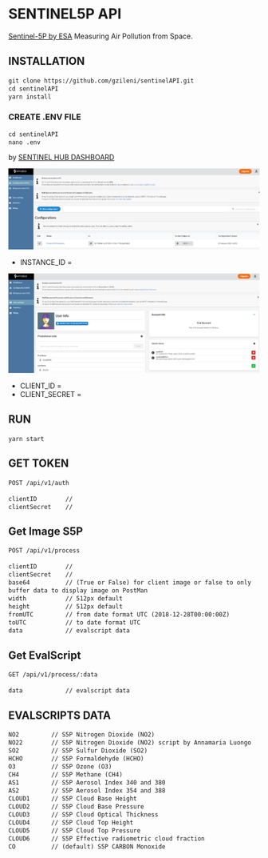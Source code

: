 
# SENTINEL5P API
[Sentinel-5P by ESA](http://www.tropomi.eu/data-products/level-2-products) Measuring Air Pollution from Space.

## INSTALLATION
```
git clone https://github.com/gzileni/sentinelAPI.git
cd sentinelAPI
yarn install
```

### CREATE .ENV FILE
```
cd sentinelAPI
nano .env    
```
by [SENTINEL HUB DASHBOARD](https://services.sentinel-hub.com/)

![dashboard1](./docs/img/dashboard1.png)

- INSTANCE_ID     =   <YOUR INSTANCE ID>

![dashboard2](./docs/img/dashboard2.png)

- CLIENT_ID       =   <YOUR CLIENT ID>
- CLIENT_SECRET   =   <YOUR CLIENT SECRET>

## RUN
```
yarn start
```

## GET TOKEN
```
POST /api/v1/auth

clientID        // 
clientSecret    //
```

## Get Image S5P

```
POST /api/v1/process  

clientID        // 
clientSecret    //
base64          // (True or False) for client image or false to only buffer data to display image on PostMan
width           // 512px default
height          // 512px default
fromUTC         // from date format UTC (2018-12-28T00:00:00Z)
toUTC           // to date format UTC
data            // evalscript data
```

## Get EvalScript
```
GET /api/v1/process/:data

data            // evalscript data
```

## EVALSCRIPTS DATA

```
NO2         // S5P Nitrogen Dioxide (NO2)
NO22        // S5P Nitrogen Dioxide (NO2) script by Annamaria Luongo
SO2         // S5P Sulfur Dioxide (SO2)
HCHO        // S5P Formaldehyde (HCHO)
O3          // S5P Ozone (O3)
CH4         // S5P Methane (CH4)
AS1         // S5P Aerosol Index 340 and 380
AS2         // S5P Aerosol Index 354 and 388
CLOUD1      // S5P Cloud Base Height
CLOUD2      // S5P Cloud Base Pressure
CLOUD3      // S5P Cloud Optical Thickness
CLOUD4      // S5P Cloud Top Height
CLOUD5      // S5P Cloud Top Pressure
CLOUD6      // S5P Effective radiometric cloud fraction
CO          // (default) S5P CARBON Monoxide 
```